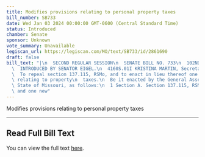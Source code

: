 ```yaml
---
title: Modifies provisions relating to personal property taxes
bill_number: SB733
date: Wed Jan 03 2024 00:00:00 GMT-0600 (Central Standard Time)
status: Introduced
chamber: Senate
sponsor: Unknown
vote_summary: Unavailable
legiscan_url: https://legiscan.com/MO/text/SB733/id/2861690
draft: false
bill_text: "|\n  SECOND REGULAR SESSION\n  SENATE BILL NO. 733\n  102ND GENERA L ASSEMBLY\n\
  \  INTRODUCED BY SENATOR EIGEL.\n  4160S.01I KRISTINA MARTIN, Secretary\n  AN ACT\n\
  \  To repeal section 137.115, RSMo, and to enact in lieu thereof one new section\
  \ relating to property\n  taxes.\n  Be it enacted by the General Assembly of the\
  \ State of Missouri, as follows:\n  1 Section A. Section 137.115, RSMo, is repealed\
  \ and one new"
---
```

Modifies provisions relating to personal property taxes

---

## Read Full Bill Text

You can view the full text [here](https://legiscan.com/MO/text/SB733/id/2861690).
